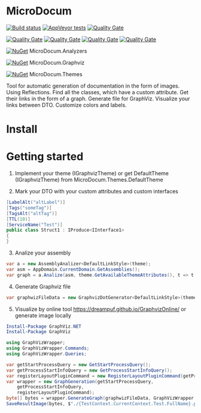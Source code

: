# MicroDocum

[![Build status](https://ci.appveyor.com/api/projects/status/2x7gb0ggy8qac5lw/branch/master?svg=true)](https://ci.appveyor.com/project/RouR/microdocum/branch/master)
[![AppVeyor tests](https://img.shields.io/appveyor/tests/RouR/microdocum.svg)](https://ci.appveyor.com/project/RouR/microdocum/build/tests)
[![Quality Gate](https://sonarcloud.io/api/badges/gate?key=microdocum)](https://sonarcloud.io/dashboard?id=microdocum)

[![Quality Gate](https://sonarcloud.io/api/badges/measure?key=microdocum&metric=code_smells)](https://sonarcloud.io/dashboard?id=microdocum)
[![Quality Gate](https://sonarcloud.io/api/badges/measure?key=microdocum&metric=bugs)](https://sonarcloud.io/dashboard?id=microdocum)
[![Quality Gate](https://sonarcloud.io/api/badges/measure?key=microdocum&metric=vulnerabilities)](https://sonarcloud.io/dashboard?id=microdocum)
[![Quality Gate](https://sonarcloud.io/api/badges/measure?key=microdocum&metric=sqale_debt_ratio)](https://sonarcloud.io/dashboard?id=microdocum)

[![NuGet](https://img.shields.io/nuget/v/MicroDocum.Analyzers.svg)](https://www.nuget.org/packages/MicroDocum.Analyzers/) MicroDocum.Analyzers 

[![NuGet](https://img.shields.io/nuget/v/MicroDocum.Graphviz.svg)](https://www.nuget.org/packages/MicroDocum.Graphviz/) MicroDocum.Graphviz 

[![NuGet](https://img.shields.io/nuget/v/MicroDocum.Themes.svg)](https://www.nuget.org/packages/MicroDocum.Themes/) MicroDocum.Themes 

[comment]: # (https://github.com/QualInsight/qualinsight-plugins-sonarqube-badges/wiki/Measure-badges)

Tool for automatic generation of documentation in the form of images. 
Using Reflections. Find all the classes, which have a custom attribute. Get their links in the form of a graph. Generate file for GraphViz. 
Visualize your links between DTO. Customize colors and labels.

# Install

# Getting started

1. Implement your theme (IGraphvizTheme<T>) or get DefaultTheme (IGraphvizTheme<DefaultLinkStyle>) from MicroDocum.Themes.DefaultTheme

2. Mark your DTO with your custom attributes and custom interfaces

```cs
[LabelAlt("altLabel")]
[Tags("someTag")]
[TagsAlt("altTag")]
[TTL(10)]
[ServiceName("Test")]
public class Struct1 : IProduce<IInterface1>
{
}
```

3. Analize your assembly
```cs
var a = new AssemblyAnalizer<DefaultLinkStyle>(theme);
var asm = AppDomain.CurrentDomain.GetAssemblies();
var graph = a.Analize(asm, theme.GetAvailableThemeAttributes(), t => t.FullName?.StartsWith(_classname) ?? false);
```

4. Generate Graphviz file
```cs
var graphwizFileData = new GraphvizDotGenerator<DefaultLinkStyle>(theme);
```

5. Visualize by online tool  https://dreampuf.github.io/GraphvizOnline/ or generate image locally 
```PowerShell
Install-Package GraphViz.NET
Install-Package GraphViz
```

```cs
using GraphVizWrapper;
using GraphVizWrapper.Commands;
using GraphVizWrapper.Queries;

var getStartProcessQuery = new GetStartProcessQuery();
var getProcessStartInfoQuery = new GetProcessStartInfoQuery();
var registerLayoutPluginCommand = new RegisterLayoutPluginCommand(getProcessStartInfoQuery, getStartProcessQuery);
var wrapper = new GraphGeneration(getStartProcessQuery,
    getProcessStartInfoQuery,
    registerLayoutPluginCommand);
byte[] bytes = wrapper.GenerateGraph(graphwizFileData, GraphVizWrapper.Enums.GraphReturnType.Png);
SaveResultImage(bytes, $"./{TestContext.CurrentContext.Test.FullName}.png");
```
